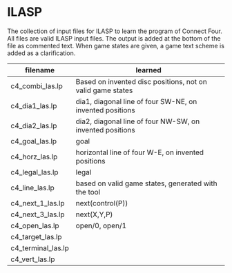 # ILASP

The collection of input files for ILASP to learn the program of Connect Four. All files are valid ILASP input files. The output is added at the bottom of the file as commented text. When game states are given, a game text scheme is added as a clarification.


| filename | learned | 
|----------|---------|
|  c4\_combi_las.lp | Based on invented disc positions, not on valid game states | 
|  c4\_dia1_las.lp | dia1, diagonal line of four SW-NE, on invented positions| 
|  c4\_dia2_las.lp | dia2, diagonal line of four NW-SW, on invented positions |
|  c4\_goal_las.lp | goal |
|  c4\_horz_las.lp | horizontal line of four W-E, on invented positions |
|  c4\_legal_las.lp | legal |
|  c4\_line_las.lp | based on valid game states, generated with the tool |
|  c4\_next\_1_las.lp | next(control(P)) |
|  c4\_next\_3_las.lp | next(X,Y,P) |
|  c4\_open\_las.lp | open/0, open/1 |
|  c4\_target\_las.lp |  | 
|  c4\_terminal\_las.lp |  |
|  c4\_vert\_las.lp |  |